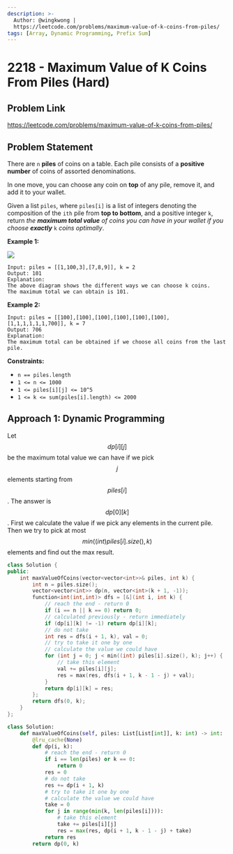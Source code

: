 ```yaml
---
description: >-
  Author: @wingkwong |
  https://leetcode.com/problems/maximum-value-of-k-coins-from-piles/
tags: [Array, Dynamic Programming, Prefix Sum]
---
```


# 2218 - Maximum Value of K Coins From Piles (Hard)

## Problem Link

https://leetcode.com/problems/maximum-value-of-k-coins-from-piles/

## Problem Statement

There are `n` **piles** of coins on a table. Each pile consists of a **positive number** of coins of assorted denominations.

In one move, you can choose any coin on **top** of any pile, remove it, and add it to your wallet.

Given a list `piles`, where `piles[i]` is a list of integers denoting the composition of the `ith` pile from **top to bottom**, and a positive integer `k`, return _the **maximum total value** of coins you can have in your wallet if you choose **exactly**_ `k` _coins optimally_.

**Example 1:**

![](https://assets.leetcode.com/uploads/2019/11/09/e1.png)

```
Input: piles = [[1,100,3],[7,8,9]], k = 2
Output: 101
Explanation:
The above diagram shows the different ways we can choose k coins.
The maximum total we can obtain is 101.
```

**Example 2:**

```
Input: piles = [[100],[100],[100],[100],[100],[100],[1,1,1,1,1,1,700]], k = 7
Output: 706
Explanation:
The maximum total can be obtained if we choose all coins from the last pile.
```

**Constraints:**

* `n == piles.length`
* `1 <= n <= 1000`
* `1 <= piles[i][j] <= 10^5`
* `1 <= k <= sum(piles[i].length) <= 2000`

## Approach 1: Dynamic Programming

Let $$dp[i][j]$$ be the maximum total value we can have if we pick $$j$$ elements starting from $$piles[i]$$. The answer is $$dp[0][k]$$. First we calculate the value if we pick any elements in the current pile. Then we try to pick at most $$min((int) piles[i].size(), k)$$ elements and find out the max result.

<Tabs>
<TabItem value="cpp" label="C++">
<SolutionAuthor name="@wingkwong"/>

```cpp
class Solution {
public:
    int maxValueOfCoins(vector<vector<int>>& piles, int k) {
        int n = piles.size();
        vector<vector<int>> dp(n, vector<int>(k + 1, -1));
        function<int(int,int)> dfs = [&](int i, int k) {
            // reach the end - return 0
            if (i == n || k == 0) return 0;
            // calculated previously - return immediately
            if (dp[i][k] != -1) return dp[i][k];
            // do not take 
            int res = dfs(i + 1, k), val = 0;
            // try to take it one by one 
            // calculate the value we could have
            for (int j = 0; j < min((int) piles[i].size(), k); j++) {
                // take this element
                val += piles[i][j];
                res = max(res, dfs(i + 1, k - 1 - j) + val);
            }
            return dp[i][k] = res;
        };
        return dfs(0, k);
    }
};
```

</TabItem>

<TabItem value="py" label="Python">
<SolutionAuthor name="@wingkwong"/>

```py
class Solution:
    def maxValueOfCoins(self, piles: List[List[int]], k: int) -> int:
        @lru_cache(None)
        def dp(i, k):
            # reach the end - return 0
            if i == len(piles) or k == 0:
                return 0
            res = 0
            # do not take 
            res += dp(i + 1, k)
            # try to take it one by one 
            # calculate the value we could have
            take = 0
            for j in range(min(k, len(piles[i]))):
                # take this element
                take += piles[i][j]
                res = max(res, dp(i + 1, k - 1 - j) + take)
            return res
        return dp(0, k)
```

</TabItem>
</Tabs>